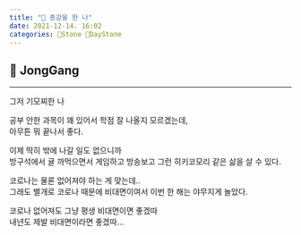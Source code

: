 ```yaml
---
title: "🌱 종강을 한 나"
date: 2021-12-14. 16:02
categories: 🗿Stone 🌱DayStone
---
```


## 🗿 JongGang

---

그저 기모찌한 나

공부 안한 과목이 꽤 있어서 학점 잘 나올지 모르겠는데,  
아무튼 뭐 끝나서 좋다.

이제 딱히 밖에 나갈 일도 없으니까  
방구석에서 귤 까먹으면서 게임하고 방송보고 그런 히키코모리 같은 삶을 살 수 있다.  

코로나는 물론 없어져야 하는 게 맞는데..  
그래도 별개로 코로나 때문에 비대면이여서 이번 한 해는 야무지게 놀았다.  

코로나 없어져도 그냥 평생 비대면이면 좋겠따  
내년도 제발 비대면이라면 좋겠따...
